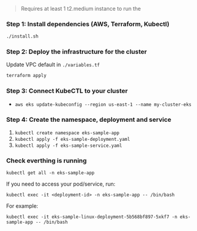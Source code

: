 
> Requires at least 1 t2.medium instance to run the 

### Step 1: Install dependencies (AWS, Terraform, Kubectl)

```sh
./install.sh
```

### Step 2: Deploy the infrastructure for the cluster

Update VPC default in `./variables.tf`

```sh
terraform apply
```

### Step 3: Connect KubeCTL to your cluster

* `aws eks update-kubeconfig --region us-east-1 --name my-cluster-eks`

### Step 4: Create the namespace, deployment and service

1. `kubectl create namespace eks-sample-app`
2. `kubectl apply -f eks-sample-deployment.yaml`
3. `kubectl apply -f eks-sample-service.yaml`

### Check everthing is running

`kubectl get all -n eks-sample-app`

If you need to access your pod/service, run:

`kubectl exec -it <deployment-id> -n eks-sample-app -- /bin/bash`

For example: 

`kubectl exec -it eks-sample-linux-deployment-5b568bf897-5xkf7 -n eks-sample-app -- /bin/bash`
